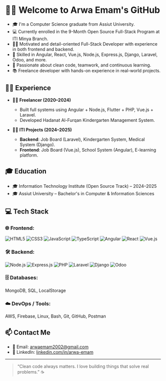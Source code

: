 


# 🙋‍♀️ Welcome to Arwa Emam's GitHub

- 🎓 I'm a Computer Science graduate from Assiut University.
- 💻 Currently enrolled in the 9-Month Open Source Full-Stack Program at ITI Minya Branch.
- 👩‍💻 Motivated and detail-oriented Full-Stack Developer with experience in both frontend and backend.
- 🔧 Skilled in Angular, React, Vue.js, Node.js, Express.js, Django, Laravel, Odoo, and more.
- 🚀 Passionate about clean code, teamwork, and continuous learning.
- 📚 Freelance developer with hands-on experience in real-world projects.

## 🧑‍💼 Experience

- 👩‍💻 **Freelancer (2020–2024)**  
  - Built full systems using Angular + Node.js, Flutter + PHP, Vue.js + Laravel.
  - Developed Hadanat Al-Furqan Kindergarten Management System.

- 👩‍💻 **ITI Projects (2024–2025)**  
  - **Backend**: Job Board (Laravel), Kindergarten System, Medical System (Django).
  - **Frontend**: Job Board (Vue.js), School System (Angular), E-learning platform.

## 🎓 Education

- 🎓 Information Technology Institute (Open Source Track) – 2024–2025
- 🎓 Assiut University – Bachelor's in Computer & Information Sciences

## 💻 Tech Stack

### 🌐 Frontend:
![HTML5](https://img.shields.io/badge/HTML5-E34F26?style=flat&logo=html5&logoColor=white)
![CSS3](https://img.shields.io/badge/CSS3-1572B6?style=flat&logo=css3&logoColor=white)
![JavaScript](https://img.shields.io/badge/JavaScript-F7DF1E?style=flat&logo=javascript&logoColor=black)
![TypeScript](https://img.shields.io/badge/TypeScript-007ACC?style=flat&logo=typescript&logoColor=white)
![Angular](https://img.shields.io/badge/Angular-DD0031?style=flat&logo=angular&logoColor=white)
![React](https://img.shields.io/badge/React-61DAFB?style=flat&logo=react&logoColor=black)
![Vue.js](https://img.shields.io/badge/Vue.js-4FC08D?style=flat&logo=vue.js&logoColor=white)

### 🛠️ Backend:
![Node.js](https://img.shields.io/badge/Node.js-339933?style=flat&logo=node.js&logoColor=white)
![Express.js](https://img.shields.io/badge/Express.js-000000?style=flat&logo=express&logoColor=white)
![PHP](https://img.shields.io/badge/PHP-777BB4?style=flat&logo=php&logoColor=white)
![Laravel](https://img.shields.io/badge/Laravel-F9322C?style=flat&logo=laravel&logoColor=white)
![Django](https://img.shields.io/badge/Django-092E20?style=flat&logo=django&logoColor=white)
![Odoo](https://img.shields.io/badge/Odoo-714B67?style=flat&logo=odoo&logoColor=white)

### 🗄️ Databases:
MongoDB, SQL, LocalStorage

### ☁️ DevOps / Tools:
AWS, Firebase, Linux, Bash, Git, GitHub, Postman

## 📫 Contact Me

- 📧 Email: arwaemam2002@gmail.com  
- 💼 LinkedIn: [linkedin.com/in/arwa-emam](https://linkedin.com/in/arwa-emam)

---

> “Clean code always matters. I love building things that solve real problems.” ☕


